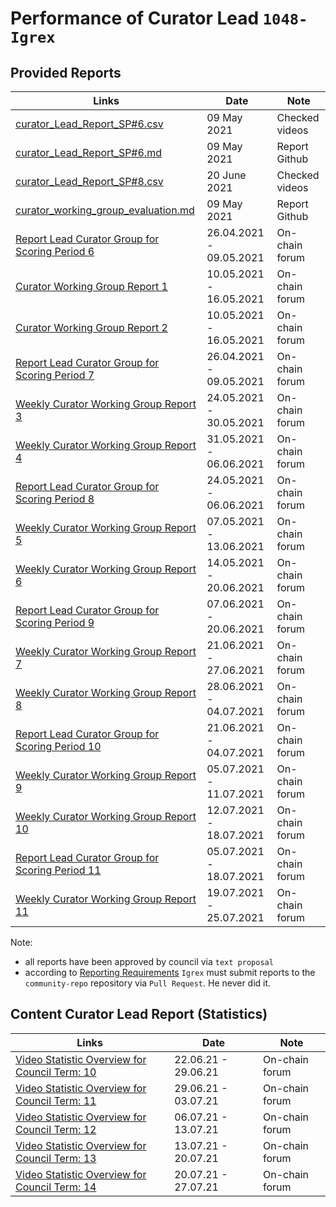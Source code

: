 # Performance of Curator Lead `1048-Igrex`

## Provided Reports

| Links           | Date       | Note
|---------------------|---------|----------|
| [curator_Lead_Report_SP#6.csv](https://github.com/Joystream/community-repo/blob/master/workinggroup-reports/curator_group/curator_Lead_Report_SP%236.csv) | 09 May 2021 | Checked videos| 
| [curator_Lead_Report_SP#6.md](https://github.com/Joystream/community-repo/blob/master/workinggroup-reports/curator_group/curator_Lead_Report_SP%236.md)   | 09 May 2021  | Report Github |
| [curator_Lead_Report_SP#8.csv](https://github.com/Joystream/community-repo/blob/master/workinggroup-reports/curator_group/curator_Lead_Report_SP%238.csv) | 20 June 2021 | Checked videos |
| [curator_working_group_evaluation.md](https://github.com/Joystream/community-repo/blob/master/workinggroup-reports/curator_group/curator_working_group_evaluation.md) | 09 May 2021 | Report Github |
| [Report Lead Curator Group for Scoring Period 6](https://testnet.joystream.org/#/forum/threads/335?replyIdx=2) | 26.04.2021 - 09.05.2021 | On-chain forum |
| [Curator Working Group Report 1](https://testnet.joystream.org/#/forum/threads/335?page=1&replyIdx=3) | 10.05.2021 - 16.05.2021 | On-chain forum |
| [Curator Working Group Report 2](https://testnet.joystream.org/#/forum/threads/335?page=1&replyIdx=5) | 10.05.2021 - 16.05.2021 | On-chain forum |
| [Report Lead Curator Group for Scoring Period 7](https://testnet.joystream.org/#/forum/threads/335?page=1&replyIdx=5) | 26.04.2021 - 09.05.2021 | On-chain forum |
| [Weekly Curator Working Group Report 3](https://testnet.joystream.org/#/forum/threads/335?page=1&replyIdx=6) | 24.05.2021 - 30.05.2021 | On-chain forum |
| [Weekly Curator Working Group Report 4](https://testnet.joystream.org/#/forum/threads/335?page=1&replyIdx=7) | 31.05.2021 - 06.06.2021 | On-chain forum |
| [Report Lead Curator Group for Scoring Period 8](https://testnet.joystream.org/#/forum/threads/335?page=1&replyIdx=8) | 24.05.2021 - 06.06.2021 | On-chain forum |
| [Weekly Curator Working Group Report 5](https://testnet.joystream.org/#/forum/threads/335?page=1&replyIdx=9) | 07.05.2021 - 13.06.2021 | On-chain forum |
| [Weekly Curator Working Group Report 6](https://testnet.joystream.org/#/forum/threads/335?page=1&replyIdx=10) | 14.05.2021 - 20.06.2021 | On-chain forum |
| [Report Lead Curator Group for Scoring Period 9](https://testnet.joystream.org/#/forum/threads/335?page=1&replyIdx=11) | 07.06.2021 - 20.06.2021 | On-chain forum |
| [Weekly Curator Working Group Report 7](https://testnet.joystream.org/#/forum/threads/335?page=1&replyIdx=12) | 21.06.2021 - 27.06.2021 | On-chain forum |
| [Weekly Curator Working Group Report 8](https://testnet.joystream.org/#/forum/threads/335?page=1&replyIdx=13) | 28.06.2021 - 04.07.2021 | On-chain forum |
| [Report Lead Curator Group for Scoring Period 10](https://testnet.joystream.org/#/forum/threads/335?page=1&replyIdx=14) | 21.06.2021 - 04.07.2021 | On-chain forum |
| [Weekly Curator Working Group Report 9](https://testnet.joystream.org/#/forum/threads/335?page=1&replyIdx=16) | 05.07.2021 - 11.07.2021 | On-chain forum |
| [Weekly Curator Working Group Report 10](https://testnet.joystream.org/#/forum/threads/335?page=1&replyIdx=17) | 12.07.2021 - 18.07.2021 | On-chain forum |
| [Report Lead Curator Group for Scoring Period 11](https://testnet.joystream.org/#/forum/threads/335?page=1&replyIdx=18) | 05.07.2021 - 18.07.2021 | On-chain forum |
| [Weekly Curator Working Group Report 11](https://testnet.joystream.org/#/forum/threads/335?page=1&replyIdx=19) | 19.07.2021 - 25.07.2021 | On-chain forum |

Note: 

- all reports have been approved by council via `text proposal`
- according to [Reporting Requirements](https://github.com/Joystream/community-repo/blob/master/rules/Content_Curator_WG_Lead-Tasks_Reporting_Requirements.md#how-to-submit-a-report) `Igrex` must submit reports to the `community-repo` repository via `Pull Request`. He never did it. 

## Content Curator Lead Report (Statistics)

| Links           | Date       | Note
|---------------------|---------|----------|
| [Video Statistic Overview for Council Term: 10](https://testnet.joystream.org/#/forum/threads/472?replyIdx=1) | 22.06.21 - 29.06.21 | On-chain forum | 
| [Video Statistic Overview for Council Term: 11](https://testnet.joystream.org/#/forum/threads/472?replyIdx=2) | 29.06.21 - 03.07.21 | On-chain forum | 
| [Video Statistic Overview for Council Term: 12](https://testnet.joystream.org/#/forum/threads/472?replyIdx=4) | 06.07.21 - 13.07.21 | On-chain forum | 
| [Video Statistic Overview for Council Term: 13](https://testnet.joystream.org/#/forum/threads/472?replyIdx=5) | 13.07.21 - 20.07.21 | On-chain forum | 
| [Video Statistic Overview for Council Term: 14](https://testnet.joystream.org/#/forum/threads/472?replyIdx=6) | 20.07.21 - 27.07.21 | On-chain forum | 

## 
